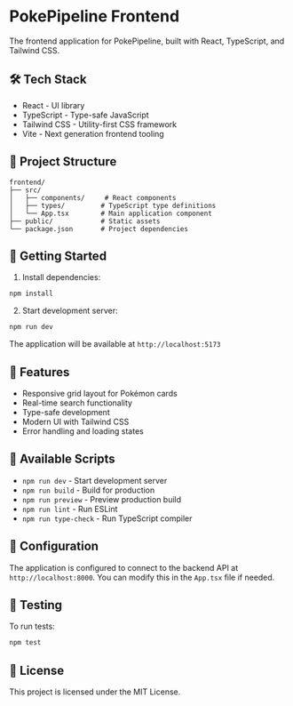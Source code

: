 # PokePipeline Frontend

The frontend application for PokePipeline, built with React, TypeScript, and Tailwind CSS.

## 🛠️ Tech Stack

- React - UI library
- TypeScript - Type-safe JavaScript
- Tailwind CSS - Utility-first CSS framework
- Vite - Next generation frontend tooling

## 📁 Project Structure

```
frontend/
├── src/
│   ├── components/     # React components
│   ├── types/         # TypeScript type definitions
│   └── App.tsx        # Main application component
├── public/            # Static assets
└── package.json       # Project dependencies
```

## 🚀 Getting Started

1. Install dependencies:
```bash
npm install
```

2. Start development server:
```bash
npm run dev
```

The application will be available at `http://localhost:5173`

## 🎨 Features

- Responsive grid layout for Pokémon cards
- Real-time search functionality
- Type-safe development
- Modern UI with Tailwind CSS
- Error handling and loading states

## 📝 Available Scripts

- `npm run dev` - Start development server
- `npm run build` - Build for production
- `npm run preview` - Preview production build
- `npm run lint` - Run ESLint
- `npm run type-check` - Run TypeScript compiler

## 🔧 Configuration

The application is configured to connect to the backend API at `http://localhost:8000`. You can modify this in the `App.tsx` file if needed.

## 🧪 Testing

To run tests:
```bash
npm test
```

## 📄 License

This project is licensed under the MIT License.
